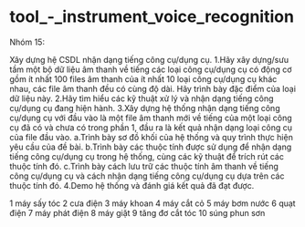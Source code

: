 # tool_-_instrument_voice_recognition

Nhóm 15:

Xây dựng hệ CSDL nhận dạng tiếng công cụ/dụng cụ.
1.Hãy xây dựng/sưu tầm một bộ dữ liệu âm thanh về tiếng các loại công cụ/dụng cụ có động cơ gồm ít nhất 100 files âm thanh của ít nhất 10 loại công cụ/dụng cụ khác nhau, các file âm thanh đều có cùng độ dài. Hãy trình bày đặc điểm của loại dữ liệu này.
2.Hãy tìm hiểu các kỹ thuật xử lý và nhận dạng tiếng công cụ/dụng cụ đang hiện hành.
3.Xây dựng hệ thống nhận dạng tiếng công cụ/dụng cụ với đầu vào là một file âm thanh mới về tiếng của một loại công cụ đã có và chưa có trong phần 1, đầu ra là kết quả nhận dạng loại công cụ của file đầu vào.
a.Trình bày sơ đồ khối của hệ thống và quy trình thực hiện yêu cầu của đề bài.
b.Trình bày các thuộc tính được sử dụng để nhận dạng tiếng công cụ/dụng cụ trong hệ thống, cùng các kỹ thuật để trích rút các thuộc tính đó.
c.Trình bày cách lưu trữ các thuộc tính âm thanh về tiếng công cụ/dụng cụ và cách nhận dạng tiếng công cụ/dụng cụ dựa trên các thuộc tính đó.
4.Demo hệ thống và đánh giá kết quả đã đạt được.




1 máy sấy tóc
2 cưa điện
3 máy khoan
4 máy cắt cỏ
5 máy bơm nước
6 quạt điện
7 máy phát điện
8 máy giặt
9 tăng đơ cắt tóc
10 súng phun sơn
